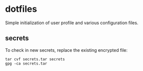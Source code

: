 # dotfiles

Simple initialization of user profile and various configuration files.

## secrets

To check in new secrets, replace the existing encrypted file:

    tar cvf secrets.tar secrets
    gpg -ca secrets.tar
